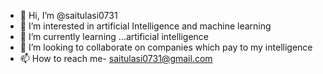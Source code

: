 - 👋 Hi, I’m @saitulasi0731
- 👀 I’m interested in artificial Intelligence and machine learning
- 🌱 I’m currently learning ...artificial intelligence
- 💞️ I’m looking to collaborate on companies which pay to my intelligence
- 📫 How to reach me- saitulasi0731@gmail.com

<!---
Ricky0731/Ricky0731 is a ✨ special ✨ repository because its `README.md` (this file) appears on your GitHub profile.
You can click the Preview link to take a look at your changes.
--->
